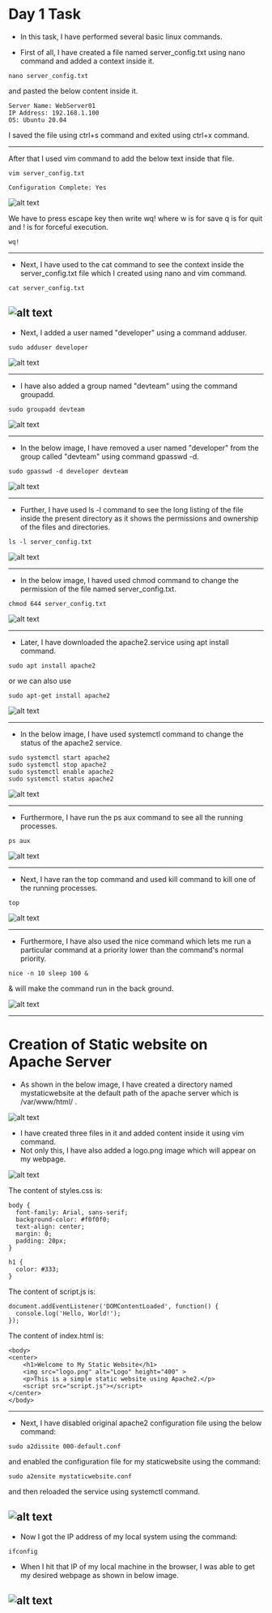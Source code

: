 # Day 1 Task
- In this task, I have performed several basic linux commands.

- First of all, I have created a file named server_config.txt using nano command and added a context inside it.

```
nano server_config.txt 
```
and pasted the below content inside it.

```
Server Name: WebServer01
IP Address: 192.168.1.100
OS: Ubuntu 20.04
```
I saved the file using ctrl+s command and exited using ctrl+x command.

-----


After that I used vim command to add the below text inside that file.

```
vim server_config.txt
```
```
Configuration Complete: Yes
```

![alt text](/images/image-2.png)

We have to press escape key then write wq! where w is for save q is for quit and ! is for forceful execution.

```
wq!
```
-----
- Next, I have used to the cat command to see the context inside the server_config.txt file which I created using nano and vim command.

```
cat server_config.txt
```
![alt text](/images/image-1.png)
-----


- Next, I added a user named "developer" using a command adduser.

```
sudo adduser developer
```
![alt text](/images/image-3.png)

-----
- I have also added a group named "devteam" using the command groupadd.

```
sudo groupadd devteam
```
![alt text](/images/image-4.png)

-----
- In the below image, I have removed a user named "developer" from the group called "devteam" using command gpasswd -d.

```
sudo gpasswd -d developer devteam
```
![alt text](/images/image-5.png)

------
- Further, I have used ls -l command to see the long listing of the file inside the present directory as it shows the permissions and ownership of the files and directories.

```
ls -l server_config.txt
```
![alt text](/images/image-6.png)

------

- In the below image, I haved used chmod command to change the permission of the file named server_config.txt.

```
chmod 644 server_config.txt
```
![alt text](/images/image-7.png)

----
- Later, I have downloaded the apache2.service using apt install command.

```
sudo apt install apache2
```
or we can also use

```
sudo apt-get install apache2
```
![alt text](/images/image-8.png)

-----------
- In the below image, I have used systemctl command to change the status of the apache2 service.

```
sudo systemctl start apache2
sudo systemctl stop apache2
sudo systemctl enable apache2
sudo systemctl status apache2
```
![alt text](/images/image-9.png)

------

- Furthermore, I have run the ps aux command to see all the running processes.

```
ps aux
```
![alt text](/images/image-10.png)


-----
- Next, I have ran the top command and used kill command to kill one of the running processes.

```
top
```
![alt text](/images/image-11.png)


-----

- Furthermore, I have also used the nice command which lets me run a particular command at a priority lower than the command's normal priority.
```
nice -n 10 sleep 100 &
```

& will make the command run in the back ground.

![alt text](/images/image-12.png)

-----

# Creation of Static website on Apache Server

- As shown in the below image, I have created a directory named mystaticwebsite at the default path of the apache server which is /var/www/html/ .

![alt text](/images/image-13.png)


- I have created three files in it and added content inside it using vim command.
- Not only this, I have also added a logo.png image which will appear on my webpage.

![alt text](/images/image-14.png)

The content of styles.css is:
```
body {
  font-family: Arial, sans-serif;
  background-color: #f0f0f0;
  text-align: center;
  margin: 0;
  padding: 20px;
}

h1 {
  color: #333;
}

```

The content of script.js is:
```
document.addEventListener('DOMContentLoaded', function() {
  console.log('Hello, World!');
});
```

The content of index.html is:
```
<body>
<center>
    <h1>Welcome to My Static Website</h1>
    <img src="logo.png" alt="Logo" height="400" >
    <p>This is a simple static website using Apache2.</p>
    <script src="script.js"></script>
</center>
</body>

```
-----
- Next, I have disabled original apache2 configuration file using the below command:
```
sudo a2dissite 000-default.conf 
```
and enabled the configuration file for my staticwebsite using the command:
```
sudo a2ensite mystaticwebsite.conf
``` 
and then reloaded the service using systemctl command.

![alt text](/images/image-15.png)
------

- Now I got the IP address of my local system using the command:
```
ifconfig
```

- When I hit that IP of my local machine in the browser, I was able to get my desired webpage as shown in below image.

![alt text](/images/image-16.png)
---